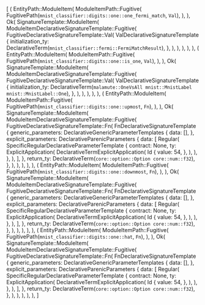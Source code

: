 [
    (
        EntityPath::ModuleItem(
            ModuleItemPath::Fugitive(
                FugitivePath(`mnist_classifier::digits::one::one_fermi_match`, `Val`),
            ),
        ),
        Ok(
            SignatureTemplate::ModuleItem(
                ModuleItemDeclarativeSignatureTemplate::Fugitive(
                    FugitiveDeclarativeSignatureTemplate::Val(
                        ValDeclarativeSignatureTemplate {
                            initialization_ty: DeclarativeTerm(`mnist_classifier::fermi::FermiMatchResult`),
                        },
                    ),
                ),
            ),
        ),
    ),
    (
        EntityPath::ModuleItem(
            ModuleItemPath::Fugitive(
                FugitivePath(`mnist_classifier::digits::one::is_one`, `Val`),
            ),
        ),
        Ok(
            SignatureTemplate::ModuleItem(
                ModuleItemDeclarativeSignatureTemplate::Fugitive(
                    FugitiveDeclarativeSignatureTemplate::Val(
                        ValDeclarativeSignatureTemplate {
                            initialization_ty: DeclarativeTerm(`malamute::OneVsAll mnist::MnistLabel mnist::MnistLabel::One`),
                        },
                    ),
                ),
            ),
        ),
    ),
    (
        EntityPath::ModuleItem(
            ModuleItemPath::Fugitive(
                FugitivePath(`mnist_classifier::digits::one::upmost`, `Fn`),
            ),
        ),
        Ok(
            SignatureTemplate::ModuleItem(
                ModuleItemDeclarativeSignatureTemplate::Fugitive(
                    FugitiveDeclarativeSignatureTemplate::Fn(
                        FnDeclarativeSignatureTemplate {
                            generic_parameters: DeclarativeGenericParameterTemplates {
                                data: [],
                            },
                            explicit_parameters: DeclarativeParenicParameters {
                                data: [
                                    Regular(
                                        SpecificRegularDeclarativeParameterTemplate {
                                            contract: None,
                                            ty: ExplicitApplication(
                                                DeclarativeTermExplicitApplication(
                                                    Id {
                                                        value: 54,
                                                    },
                                                ),
                                            ),
                                        },
                                    ),
                                ],
                            },
                            return_ty: DeclarativeTerm(`core::option::Option core::num::f32`),
                        },
                    ),
                ),
            ),
        ),
    ),
    (
        EntityPath::ModuleItem(
            ModuleItemPath::Fugitive(
                FugitivePath(`mnist_classifier::digits::one::downmost`, `Fn`),
            ),
        ),
        Ok(
            SignatureTemplate::ModuleItem(
                ModuleItemDeclarativeSignatureTemplate::Fugitive(
                    FugitiveDeclarativeSignatureTemplate::Fn(
                        FnDeclarativeSignatureTemplate {
                            generic_parameters: DeclarativeGenericParameterTemplates {
                                data: [],
                            },
                            explicit_parameters: DeclarativeParenicParameters {
                                data: [
                                    Regular(
                                        SpecificRegularDeclarativeParameterTemplate {
                                            contract: None,
                                            ty: ExplicitApplication(
                                                DeclarativeTermExplicitApplication(
                                                    Id {
                                                        value: 54,
                                                    },
                                                ),
                                            ),
                                        },
                                    ),
                                ],
                            },
                            return_ty: DeclarativeTerm(`core::option::Option core::num::f32`),
                        },
                    ),
                ),
            ),
        ),
    ),
    (
        EntityPath::ModuleItem(
            ModuleItemPath::Fugitive(
                FugitivePath(`mnist_classifier::digits::one::hat`, `Fn`),
            ),
        ),
        Ok(
            SignatureTemplate::ModuleItem(
                ModuleItemDeclarativeSignatureTemplate::Fugitive(
                    FugitiveDeclarativeSignatureTemplate::Fn(
                        FnDeclarativeSignatureTemplate {
                            generic_parameters: DeclarativeGenericParameterTemplates {
                                data: [],
                            },
                            explicit_parameters: DeclarativeParenicParameters {
                                data: [
                                    Regular(
                                        SpecificRegularDeclarativeParameterTemplate {
                                            contract: None,
                                            ty: ExplicitApplication(
                                                DeclarativeTermExplicitApplication(
                                                    Id {
                                                        value: 54,
                                                    },
                                                ),
                                            ),
                                        },
                                    ),
                                ],
                            },
                            return_ty: DeclarativeTerm(`core::option::Option core::num::f32`),
                        },
                    ),
                ),
            ),
        ),
    ),
]